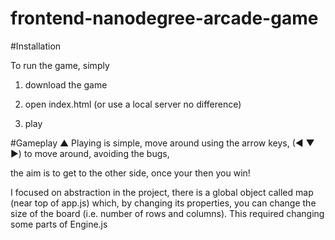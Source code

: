 frontend-nanodegree-arcade-game
===============================

#Installation

To run the game, simply

1. download the game

2. open index.html (or use a local server no difference)

3. play

#Gameplay
                                                        ▲
Playing is simple, move around using the arrow keys, (◄ ▼ ►) to move around, avoiding the bugs,

the aim is to get to the other side, once your then you win!




I focused on abstraction in the project, there is a global object called map (near top of app.js) which, by changing its properties, you can change the size of the board (i.e. number of rows and columns). This required changing some parts of Engine.js
